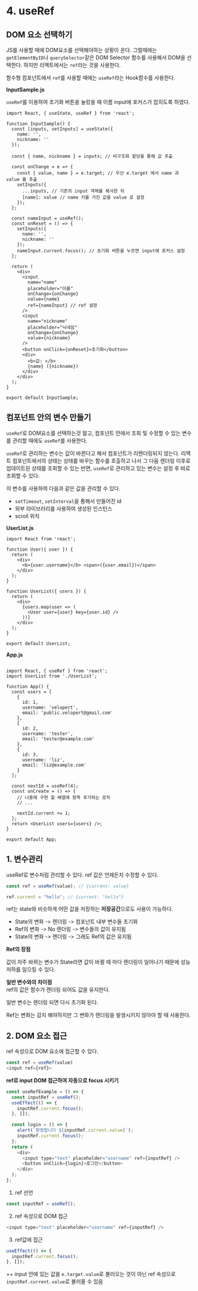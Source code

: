 # 4. useRef

## DOM 요소 선택하기

JS를 사용할 때에 DOM요소를 선택해야하는 상황이 온다. 그럴때에는 `getElementByID`나 `querySelector`같은 DOM Selector 함수를 사용해서 DOM을 선택한다. 하지만 리액트에서는 `ref`라는 것을 사용한다.

함수형 컴포넌트에서 `ref`를 사용할 때에는 `useRef`라는 Hook함수를 사용한다.

**InputSample.js**

`useRef`를 이용하여 초기화 버튼을 눌렀을 때 이름 input에 포커스가 잡히도록 하였다.

```JS
import React, { useState, useRef } from 'react';

function InputSample() {
  const [inputs, setInputs] = useState({
    name: '',
    nickname: ''
  });

  const { name, nickname } = inputs; // 비구조화 할당을 통해 값 추출

  const onChange = e => {
    const { value, name } = e.target; // 우선 e.target 에서 name 과 value 를 추출
    setInputs({
      ...inputs, // 기존의 input 객체를 복사한 뒤
      [name]: value // name 키를 가진 값을 value 로 설정
    });
  };

  const nameInput = useRef();
  const onReset = () => {
    setInputs({
      name: '',
      nickname: ''
    });
    nameInput.current.focus(); // 초기화 버튼을 누르면 input에 포커스 설정
  };

  return (
    <div>
      <input
        name="name"
        placeholder="이름"
        onChange={onChange}
        value={name}
        ref={nameInput} // ref 설정
      />
      <input
        name="nickname"
        placeholder="닉네임"
        onChange={onChange}
        value={nickname}
      />
      <button onClick={onReset}>초기화</button>
      <div>
        <b>값: </b>
        {name} ({nickname})
      </div>
    </div>
  );
}

export default InputSample;
```

## 컴포넌트 안의 변수 만들기

`useRef`로 DOM요소를 선택하는것 말고, 컴포넌트 안에서 조회 및 수정할 수 있는 변수를 관리할 때에도 `useRef`를 사용한다.

`useRef`로 관리하는 변수는 값이 바뀐다고 해서 컴포넌트가 리렌더링되지 않는다. 리액트 컴포넌트에서의 상태는 상태를 바꾸는 함수를 호출하고 나서 그 다음 렌더링 이후로 업데이트된 상태를 조회할 수 있는 반면, `useRef`로 관리하고 있는 변수는 설정 후 바로 조회할 수 있다.

이 변수를 사용하여 다음과 같은 값을 관리할 수 있다.

- `setTimeout`, `setInterval`을 통해서 만들어진 id
- 외부 라이브러리를 사용하여 생성된 인스턴스
- scroll 위치

**UserList.js**

```JS
import React from 'react';

function User({ user }) {
  return (
    <div>
      <b>{user.username}</b> <span>({user.email})</span>
    </div>
  );
}

function UserList({ users }) {
  return (
    <div>
      {users.map(user => (
        <User user={user} key={user.id} />
      ))}
    </div>
  );
}

export default UserList;
```

**App.js**

```JS

import React, { useRef } from 'react';
import UserList from './UserList';

function App() {
  const users = [
    {
      id: 1,
      username: 'velopert',
      email: 'public.velopert@gmail.com'
    },
    {
      id: 2,
      username: 'tester',
      email: 'tester@example.com'
    },
    {
      id: 3,
      username: 'liz',
      email: 'liz@example.com'
    }
  ];

  const nextId = useRef(4);
  const onCreate = () => {
    // 나중에 구현 할 배열에 항목 추가하는 로직
    // ...

    nextId.current += 1;
  };
  return <UserList users={users} />;
}

export default App;
```

## 1. 변수관리

useRef로 변수처럼 관리할 수 있다. ref 값은 언제든지 수정할 수 있다.

```js
const ref = useRef(value); // {current: value}

ref.current = "hello"; // {current: "hello"}
```

ref는 state와 비슷하게 어떤 값을 저장하는 **저장공간**으로도 사용이 가능하다.

- State의 변화 -> 렌더링 -> 컴포넌트 내부 변수들 초기화
- Ref의 변화 -> No 렌더링 -> 변수들의 값이 유지됨
- State의 변화 -> 렌더링 -> 그래도 Ref의 값은 유지됨

**Ref의 장점**

값이 자주 바뀌는 변수가 State라면 값이 바뀔 때 마다 렌더링이 일어나기 때문에 성능 저하를 일으킬 수 있다.

**일반 변수와의 차이점**  
ref의 값은 함수가 렌더링 되어도 값을 유지한다.

일반 변수는 렌더링 되면 다시 초기화 된다.

Ref는 변화는 감지 해야하지만 그 변화가 렌더링을 발생시키지 않아야 할 때 사용한다.

## 2. DOM 요소 접근

ref 속성으로 DOM 요소에 접근할 수 있다.

```js
const ref = useRef(value)
<input ref={ref}>
```

**ref로 input DOM 접근하여 자동으로 focus 시키기**

```js
const useRefExample = () => {
  const inputRef = useRef();
  useEffect(() => {
    inputRef.current.focus();
  }, []);

  const login = () => {
    alert(`환영합니다 ${inputRef.current.value}`);
    inputRef.current.focus();
  };
  return (
    <div>
      <input type="text" placeholder="username" ref={inputRef} />
      <button onClick={login}>로그인</button>
    </div>
  );
};
```

1. ref 선언

```js
const inputRef = useRef();
```

2. ref 속성으로 DOM 접근

```js
<input type="text" placeholder="username" ref={inputRef} />
```

3. ref값에 접근

```js
useEffect(() => {
  inputRef.current.focus();
}, []);
```

++ input 안에 있는 값을 `e.target.value`로 불러오는 것이 아닌 ref 속성으로 `inputRef.current.value`로 불러올 수 있음